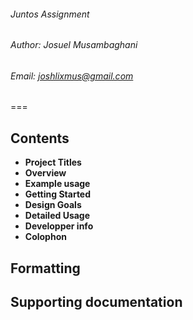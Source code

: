 ###### Juntos Assignment
###### Author: Josuel Musambaghani
###### Email: <joshlixmus@gmail.com>
===

## Contents 
- **Project Titles**
- **Overview**
- **Example usage**
- **Getting Started**
- **Design Goals**
- **Detailed Usage**
- **Developper info**
- **Colophon**

## Formatting

## Supporting documentation


